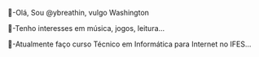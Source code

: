 🔰-Olá, Sou @ybreathin, vulgo Washington

🔰-Tenho interesses em música, jogos, leitura...

🔰-Atualmente faço curso Técnico em Informática para Internet no IFES...

<!---
ybreathin/ybreathin is a ✨ special ✨ repository because its `README.md` (this file) appears on your GitHub profile.
You can click the Preview link to take a look at your changes.
--->
